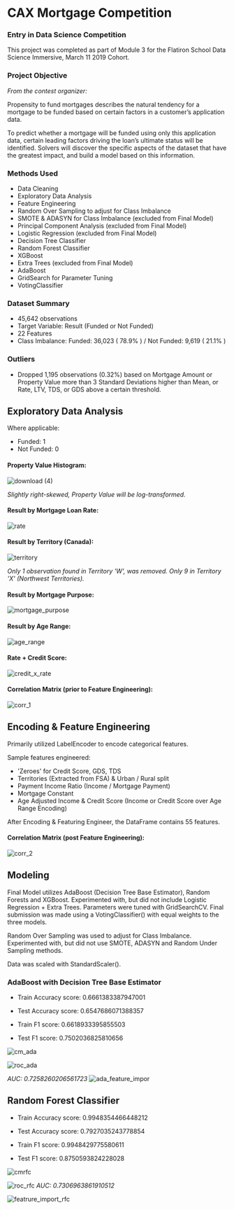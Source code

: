# CAX Mortgage Competition

### Entry in Data Science Competition

This project was completed as part of Module 3 for the Flatiron School Data Science Immersive, March 11 2019 Cohort.

### Project Objective

<i>From the contest organizer:</i>

Propensity to fund mortgages describes the natural tendency for a mortgage to be funded based on certain factors in a customer’s application data.

To predict whether a mortgage will be funded using only this application data, certain leading factors driving the loan’s ultimate status will be identified. Solvers will discover the specific aspects of the dataset that have the greatest impact, and build a model based on this information.

### Methods Used

* Data Cleaning
* Exploratory Data Analysis
* Feature Engineering
* Random Over Sampling to adjust for Class Imbalance
* SMOTE & ADASYN for Class Imbalance (excluded from Final Model)
* Principal Component Analysis (excluded from Final Model)
* Logistic Regression (excluded from Final Model)
* Decision Tree Classifier
* Random Forest Classifier
* XGBoost
* Extra Trees (excluded from Final Model)
* AdaBoost
* GridSearch for Parameter Tuning
* VotingClassifier

### Dataset Summary

* 45,642 observations
* Target Variable: Result (Funded or Not Funded)
* 22 Features
* Class Imbalance: Funded: 36,023 ( 78.9% ) / Not Funded:	9,619 ( 21.1% )

### Outliers

* Dropped 1,195 observations (0.32%) based on Mortgage Amount or Property Value more than 3 Standard Deviations higher than Mean, or Rate, LTV, TDS, or GDS above a certain threshold.

## Exploratory Data Analysis

Where applicable:

* Funded: 1
* Not Funded: 0

#### Property Value Histogram:

![download (4)](https://user-images.githubusercontent.com/42282874/58130012-14ea3300-7be9-11e9-8049-31675060373d.png)

<i>Slightly right-skewed, Property Value will be log-transformed.</i>


#### Result by Mortgage Loan Rate:

![rate](https://user-images.githubusercontent.com/42282874/58130026-1c114100-7be9-11e9-8ea5-3413413f0494.png)


#### Result by Territory (Canada):

![territory](https://user-images.githubusercontent.com/42282874/58130031-1c114100-7be9-11e9-9aa8-4b863f008eae.png)

<i> Only 1 observation found in Territory 'W', was removed. Only 9 in Territory 'X' (Northwest Territories).</i>


#### Result by Mortgage Purpose:

![mortgage_purpose](https://user-images.githubusercontent.com/42282874/58130032-1c114100-7be9-11e9-94db-313bf1886ee9.png)

#### Result by Age Range:

![age_range](https://user-images.githubusercontent.com/42282874/58130034-1c114100-7be9-11e9-9d2f-6b136dd201d8.png)

#### Rate + Credit Score:

![credit_x_rate](https://user-images.githubusercontent.com/42282874/58130024-1b78aa80-7be9-11e9-9a70-fff284fee533.png)

#### Correlation Matrix (prior to Feature Engineering):

![corr_1](https://user-images.githubusercontent.com/42282874/58131617-1e759a00-7bed-11e9-8d4b-9a180cc0c22f.png)

## Encoding & Feature Engineering

Primarily utilized LabelEncoder to encode categorical features. 

Sample features engineered:

* 'Zeroes' for Credit Score, GDS, TDS
* Territories (Extracted from FSA) & Urban / Rural split
* Payment Income Ratio (Income / Mortgage Payment)
* Mortgage Constant
* Age Adjusted Income & Credit Score (Income or Credit Score over Age Range Encoding)

After Encoding & Featuring Engineer, the DataFrame contains 55 features.

#### Correlation Matrix (post Feature Engineering):

![corr_2](https://user-images.githubusercontent.com/42282874/58176683-d1d3a280-7c70-11e9-976c-1917c8475169.png)

## Modeling

Final Model utilizes AdaBoost (Decision Tree Base Estimator), Random Forests and XGBoost. Experimented with, but did not include Logistic Regression + Extra Trees. Parameters were tuned with GridSearchCV. Final submission was made using a VotingClassifier() with equal weights to the three models.

Random Over Sampling was used to adjust for Class Imbalance. Experimented with, but did not use SMOTE, ADASYN and Random Under Sampling methods.

Data was scaled with StandardScaler().

### AdaBoost with Decision Tree Base Estimator

* Train Accuracy score:  0.6661383387947001
* Test Accuracy score:  0.6547686071388357 

* Train F1 score:  0.6618933395855503
* Test F1 score:  0.7502036825810656 

![cm_ada](https://user-images.githubusercontent.com/42282874/58177099-b5843580-7c71-11e9-95a8-c8ae7f10ec67.png)

![roc_ada](https://user-images.githubusercontent.com/42282874/58177098-b4eb9f00-7c71-11e9-93b2-b2137f139116.png)

<i>AUC:  0.7258260206561723</i>
![ada_feature_impor](https://user-images.githubusercontent.com/42282874/58177360-3e9b6c80-7c72-11e9-92ad-0f2864822938.png)


## Random Forest Classifier

* Train Accuracy score:  0.9948354466448212
* Test Accuracy score:  0.7927035243778854 

* Train F1 score:  0.9948429775580611
* Test F1 score:  0.8750593824228028

![cmrfc](https://user-images.githubusercontent.com/42282874/58177464-6ee30b00-7c72-11e9-8134-7f64a5629295.png)

![roc_rfc](https://user-images.githubusercontent.com/42282874/58177463-6ee30b00-7c72-11e9-8da1-eedabdc56597.png)
<i>AUC:  0.7306963861910512</i>

![featrure_import_rfc](https://user-images.githubusercontent.com/42282874/58177462-6ee30b00-7c72-11e9-8924-67a70c2e8a17.png)
